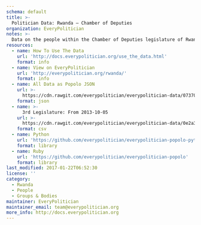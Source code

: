 ```yaml
---
schema: default
title: >-
  Politician Data: Rwanda — Chamber of Deputies
organization: EveryPolitician
notes: >-
  Data on the people within the Chamber of Deputies legislature of Rwanda.
resources:
  - name: How To Use The Data
    url: 'http://docs.everypolitician.org/use_the_data.html'
    format: info
  - name: View on EveryPolitician
    url: 'http://everypolitician.org/rwanda/'
    format: info
  - name: All Data as Popolo JSON
    url: >-
      https://cdn.rawgit.com/everypolitician/everypolitician-data/073706faf79ae593f23d02a3d82153704b9bca25/data/Rwanda/Deputies/ep-popolo-v1.0.json
    format: json
  - name: >-
      3rd Legislature: From 2013-10-05
    url: >-
      https://cdn.rawgit.com/everypolitician/everypolitician-data/0e2a3210b5477b1d441cd98cf4e9283f20d8048d/data/Rwanda/Deputies/term-3.csv
    format: csv
  - name: Python
    url: 'https://github.com/everypolitician/everypolitician-popolo-python'
    format: library
  - name: Ruby
    url: 'https://github.com/everypolitician/everypolitician-popolo'
    format: library
last_modified: 2017-01-22T06:52:30
license: ''
category:
  - Rwanda
  - People
  - Groups & Bodies
maintainer: EveryPolitician
maintainer_email: team@everypolitician.org
more_info: http://docs.everypolitician.org
---
```

